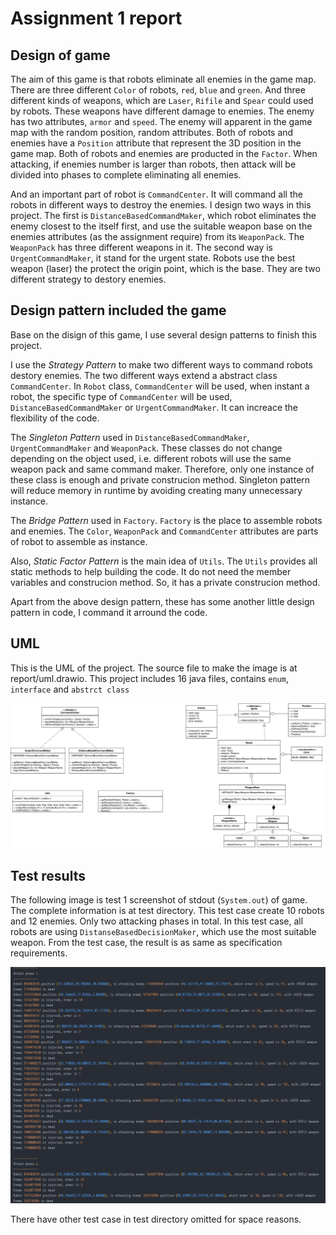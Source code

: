 # Assignment 1 report


## Design of game

The aim of this game is that robots eliminate all enemies in the game map. There are three different `Color` of robots, `red`, `blue` and `green`. And three different kinds of weapons, which are `Laser`, `Rifile` and `Spear` could used by robots. These weapons have different damage to enemies. The enemy has two attributes, `armor` and `speed`. The enemy will apparent in the game map with the random position, random attributes. Both of robots and enemies have a `Position` attribute that represent the 3D position in the game map. Both of robots and enemies are producted in the `Factor`. When attacking, if enemies number is larger than robots, then attack will be divided into phases to complete eliminating all enemies.

And an important part of robot is `CommandCenter`. It will command all the robots in different ways to destroy the enemies. I design two ways in this project. The first is `DistanceBasedCommandMaker`, which robot eliminates the enemy closest to the itself first, and use the suitable weapon base on the enemies attributes (as the assignment require) from its `WeaponPack`. The `WeaponPack` has three different weapons in it. The second way is `UrgentCommandMaker`, it stand for the urgent state. Robots use the best weapon (laser) the protect the origin point, which is the base. They are two different strategy to destory enemies.

## Design pattern included the game

Base on the disign of this game, I use several design patterns to finish this project.

I use the _Strategy Pattern_ to make two different ways to command robots destory enemies. The two different ways extend a abstract class `CommandCenter`. In `Robot` class, `CommandCenter` will be used, when instant a robot, the specific type of `CommandCenter` will be used, `DistanceBasedCommandMaker` or `UrgentCommandMaker`. It can increace the flexibility of the code.

The _Singleton Pattern_ used in `DistanceBasedCommandMaker`, `UrgentCommandMaker` and `WeaponPack`. These classes do not change depending on the object used, i.e. different robots will use the same weapon pack and same command maker. Therefore, only one instance of these class is enough and private construcion method. Singleton pattern will reduce memory in runtime by avoiding creating many unnecessary instance.

The _Bridge Pattern_ used in `Factory`. `Factory` is the place to assemble robots and enemies. The `Color`, `WeaponPack` and `CommandCenter` attributes are parts of robot to assemble as instance.

Also, _Static Factor Pattern_ is the main idea of `Utils`. The `Utils` provides all static methods to help building the code. It do not need the member variables and construcion method. So, it has a private construcion method.

Apart from the above design pattern, these has some another little design pattern in code, I command it arround the code.

## UML

This is the UML of the project. The source file to make the image is at report/uml.drawio. This project includes 16 java files, contains `enum`, `interface` and `abstrct class`

![picture 1](images/3b4d5d83332e5cc4c078dfd7597af0d0647f43f848de6a087a36dda76374ac79.svg)

## Test results

The following image is test 1 screenshot of stdout (`System.out`) of game. The complete information is at test directory. This test case create 10 robots and 12 enemies. Only two attacking phases in total. In this test case, all robots are using `DistanseBasedDecisionMaker`, which use the most suitable weapon. From the test case, the result is as same as specification requirements. 


![picture 1](images/b24255217ad24966b67ab869bb722e4da55da841d01d060d822f9b5a1f90edec.png)

There have other test case in test directory omitted for space reasons. 
